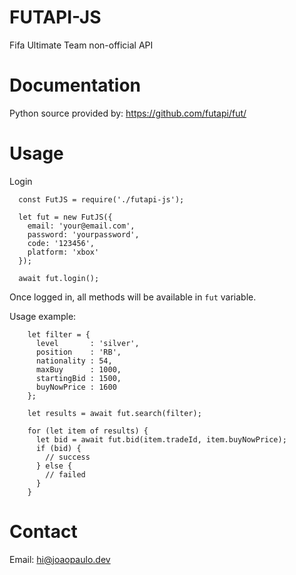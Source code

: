 # FUTAPI-JS

Fifa Ultimate Team non-official API

# Documentation

Python source provided by: https://github.com/futapi/fut/

# Usage

Login
```
  const FutJS = require('./futapi-js');

  let fut = new FutJS({
    email: 'your@email.com',
    password: 'yourpassword',
    code: '123456',
    platform: 'xbox'
  });

  await fut.login();
```

Once logged in, all methods will be available in `fut` variable.

Usage example:
```
    let filter = {
      level       : 'silver',
      position    : 'RB',
      nationality : 54,
      maxBuy      : 1000,
      startingBid : 1500,
      buyNowPrice : 1600
    };

    let results = await fut.search(filter);
    
    for (let item of results) {
      let bid = await fut.bid(item.tradeId, item.buyNowPrice);
      if (bid) {
        // success
      } else {
        // failed 
      }
    }
```

# Contact

Email: hi@joaopaulo.dev